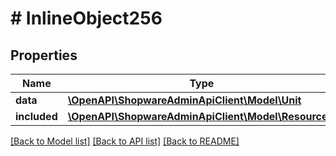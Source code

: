 # # InlineObject256

## Properties

Name | Type | Description | Notes
------------ | ------------- | ------------- | -------------
**data** | [**\OpenAPI\ShopwareAdminApiClient\Model\Unit**](Unit.md) |  | [optional]
**included** | [**\OpenAPI\ShopwareAdminApiClient\Model\Resource[]**](Resource.md) |  | [optional]

[[Back to Model list]](../../README.md#models) [[Back to API list]](../../README.md#endpoints) [[Back to README]](../../README.md)
